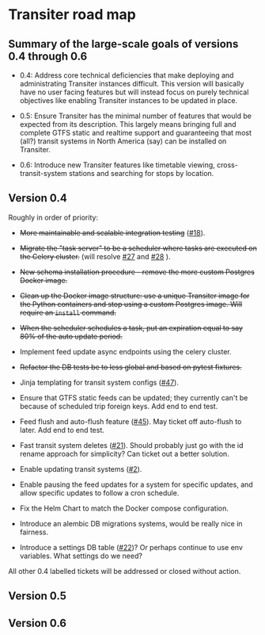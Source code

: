 
# Transiter road map

## Summary of the large-scale goals of versions 0.4 through 0.6

- 0.4: Address core technical deficiencies that make deploying
    and administrating Transiter instances difficult.
    This version will basically have no user facing features
    but will instead focus on purely technical objectives like enabling 
    Transiter instances
    to be updated in place.
    
- 0.5: Ensure Transiter has the minimal number of features
    that would be expected from its description. This largely means
    bringing full and complete GTFS static and realtime support and
    guaranteeing that most (all?) transit systems in North America (say) 
    can be installed on Transiter.

- 0.6: Introduce new Transiter features like timetable viewing,
    cross-transit-system stations and searching for stops by location.

## Version 0.4

Roughly in order of priority:

- ~~More maintainable and scalable integration testing~~
    ([#18](https://github.com/jamespfennell/transiter/issues/18)).


- ~~Migrate the "task server" to be a scheduler where tasks are
    executed on the Celery cluster.~~
    (will resolve
    [#27](https://github.com/jamespfennell/transiter/issues/27) and
    [#28](https://github.com/jamespfennell/transiter/issues/28)
    ).

- ~~New schema installation procedure - remove the more custom Postgres Docker image.~~

- ~~Clean up the Docker image structure: 
    use a unique Transiter image for the Python containers
    and stop using a custom Postgres image.
    Will require an `install` command.~~
    
- ~~When the scheduler schedules a task, put an expiration equal to say 80%
    of the auto update period.~~

- Implement feed update async endpoints using the celery cluster.

- ~~Refactor the DB tests be to less global and based on pytest fixtures.~~

- Jinja templating for transit system configs
    ([#47](https://github.com/jamespfennell/transiter/issues/47)).

- Ensure that GTFS static feeds can be updated; they currently can't be
    because of scheduled trip foreign keys.
    Add end to end test.

- Feed flush and auto-flush feature
    ([#45](https://github.com/jamespfennell/transiter/issues/45)).
    May ticket off auto-flush to later.
    Add end to end test.

- Fast transit system deletes
    ([#21](https://github.com/jamespfennell/transiter/issues/21)).
    Should probably just go with the id rename approach for simplicity?
    Can ticket out a better solution.

- Enable updating transit systems
    ([#2](https://github.com/jamespfennell/transiter/issues/2)).
    
- Enable pausing the feed updates for a system for specific updates,
    and allow specific updates to follow a cron schedule.

- Fix the Helm Chart to match the Docker compose configuration.

- Introduce an alembic DB migrations systems, would be really nice in fairness.
    
- Introduce a settings DB table
    ([#22](https://github.com/jamespfennell/transiter/issues/22))?
    Or perhaps continue to use env variables. 
    What settings do we need?
   

All other 0.4 labelled tickets will be addressed or closed without action.

## Version 0.5

## Version 0.6